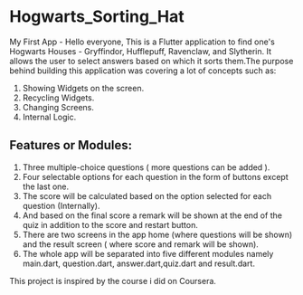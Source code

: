 # Hogwarts_Sorting_Hat
My First App -
Hello everyone,
This is a Flutter application to find one's Hogwarts Houses - Gryffindor, Hufflepuff, Ravenclaw, and Slytherin. It allows the user to select answers based on which it sorts them.The purpose behind building this application was covering a lot of concepts such as:

1. Showing Widgets on the screen.
2. Recycling Widgets.
3. Changing Screens.
4. Internal Logic.

## Features or Modules:

1. Three multiple-choice questions ( more questions can be added ).
2. Four selectable options for each question in the form of buttons except the last one.
3. The score will be calculated based on the option selected for each question (Internally).
4. And based on the final score a remark will be shown at the end of the quiz in addition to the score and restart button.
5. There are two screens in the app home (where questions will be shown) and the result screen ( where score and remark will be shown).
6. The whole app will be separated into five different modules namely main.dart, question.dart, answer.dart,quiz.dart and result.dart.

This project is inspired by the course i did on Coursera.
